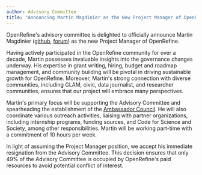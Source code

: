 ```yaml
---
author: Advisory Committee
title: "Announcing Martin Magdinier as the New Project Manager of OpenRefine"
---
```


OpenRefine's advisory committee is delighted to officially announce Martin Magdinier ([github](https://github.com/magdmartin), [forum](https://forum.openrefine.org/u/Martin/summary)) as the new Project Manager of OpenRefine. 
<!--truncate-->

Having actively participated in the OpenRefine community for over a decade, Martin possesses invaluable insights into the governance changes underway. His expertise in grant writing, hiring, budget and roadmap management, and community building will be pivotal in driving sustainable growth for OpenRefine. Moreover, Martin's strong connection with diverse communities, including GLAM, civic, data journalist, and researcher communities, ensures that our project will embrace many perspectives.

Martin's primary focus will be supporting the Advisory Committee and spearheading the establishment of the [Ambassador Council](https://forum.openrefine.org/t/proposition-to-create-openrefine-ambassador-council/462). He will also coordinate various outreach activities, liaising with partner organizations, including internship programs, funding sources, and Code for Science and Society, among other responsibilities. Martin will be working part-time with a commitment of 10 hours per week. 

In light of assuming the Project Manager position, we accept his immediate resignation from the Advisory Committee. This decision ensures that only 49% of the Advisory Committee is occupied by OpenRefine's paid resources to avoid potential conflict of interest.
